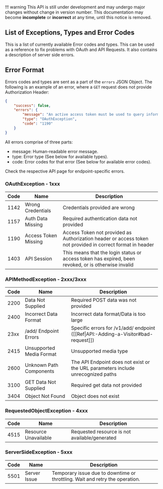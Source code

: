 !!! warning
    This API is still under development and may undergo major changes without change in version number. This documentation may become **incomplete** or **incorrect** at any time, until this notice is removed.  

## List of Exceptions, Types and Error Codes 

This is a list of currently available Error codes and types. This can be used as a reference to fix problems with OAuth and API Requests. It also contains a description of server side errors.

## Error Format

Errors codes and types are sent as a part of the `errors` JSON Object. The following is an example of an error, where a `GET` request does not provide Authorization Header:

```json
{
    "success": false,
    "errors": {
        "message": "An active access token must be used to query information about the current visitors.",
        "type": "OAuthException",
        "code": "1190"
    }
}
```
All errors comprise of three parts:
* message: Human-readable error message.
* type: Error type (See below for available types).
* code: Error codes for that error (See below for available error codes).

Check the respective API page for endpoint-specific errors.

### OAuthException - 1xxx

Code| Name | Description
---- | ---- | -----------
1142 | Wrong Credentials | Credentials provided are wrong
1157 | Auth Data Missing | Required authentication data not provided
1190 | Access Token Missing | Access Token not provided as Authorization header or access token not provided in correct format in header
1403 | API Session | This means that the login status or access token has expired, been revoked, or is otherwise invalid

### APIMethodException - 2xxx/3xxx

Code| Name | Description
---- | ---- | -----------
2200 | Data Not Supplied | Required POST data was not provided
2400 | Incorrect Data Format | Incorrect data format/Data is too large
23xx | /add/ Endpoint Errors  |Specific errors for /v1/add/ endpoint ([[Ref\|API:-Adding-a-Visitor#bad-request]])
2415 | Unsupported Media Format | Unsupported media type
2600 | Unknown Path Components | The API Endpoint does not exist or the URL parameters include unrecognized paths
3100 | GET Data Not Supplied | Required get data not provided
3404 | Object Not Found | Object does not exist

### RequestedObjectException - 4xxx

Code| Name | Description
---- | ---- | -----------
4515 | Resource Unavailable | Requested resource is not available/generated

### ServerSideException - 5xxx

Code| Name | Description
---- | ---- | -----------
5501 | Server Issue | Temporary issue due to downtime or throttling. Wait and retry the operation.

